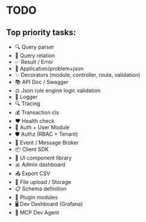 # TODO

## Top priority tasks:

- 🔍 Query parser
- 🔗 Query relation
- ✅ Result / Error
- 🔧 Application/problem+json
- ✨ Decorators (module, controller, route, validation)
- 📚 API Doc / Swagger
- ⚖️ Json rule engine logic validation
- 📝 Logger
- 🔍 Tracing
- 💰 Transaction cls
- ❤️ Health check
- 🔐 Auth + User Module
- 🛡️ Authz (RBAC + Tenant)
- 📨 Event / Message Broker
- 📦 Client SDK
- 🧩 UI component library
- 📊 Admin dashboard
- 📤 Export CSV
- 📁 File upload / Storage
- 📋 Schema definition
- 🔌 Plugin modules
- 🖥️ Dev Dashboard (Grafana)
- 🤖 MCP Dev Agent
